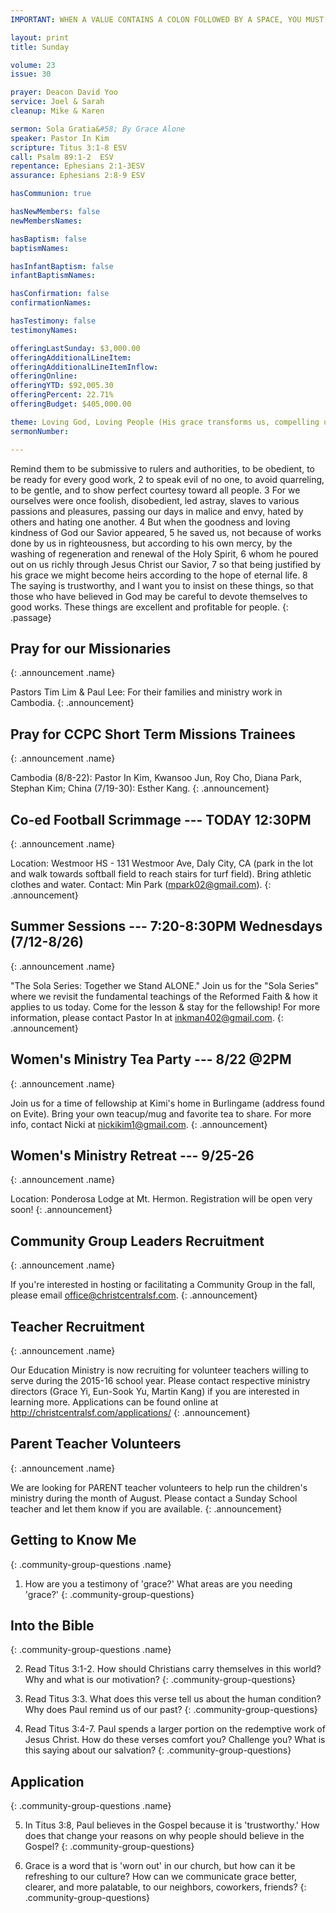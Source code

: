 ```yaml
---
IMPORTANT: WHEN A VALUE CONTAINS A COLON FOLLOWED BY A SPACE, YOU MUST USE &#58;

layout: print
title: Sunday

volume: 23
issue: 30

prayer: Deacon David Yoo
service: Joel & Sarah
cleanup: Mike & Karen

sermon: Sola Gratia&#58; By Grace Alone
speaker: Pastor In Kim
scripture: Titus 3:1-8 ESV
call: Psalm 89:1-2  ESV
repentance: Ephesians 2:1-3ESV
assurance: Ephesians 2:8-9 ESV

hasCommunion: true

hasNewMembers: false
newMembersNames:

hasBaptism: false
baptismNames: 

hasInfantBaptism: false
infantBaptismNames: 

hasConfirmation: false
confirmationNames: 

hasTestimony: false
testimonyNames:

offeringLastSunday: $3,000.00
offeringAdditionalLineItem: 
offeringAdditionalLineItemInflow: 
offeringOnline: 
offeringYTD: $92,005.30
offeringPercent: 22.71% 
offeringBudget: $405,000.00

theme: Loving God, Loving People (His grace transforms us, compelling us to love others)
sermonNumber: 

---
```


Remind them to be submissive to rulers and authorities, to be obedient, to be ready for every good work, 2 to speak evil of no one, to avoid quarreling, to be gentle, and to show perfect courtesy toward all people. 3 For we ourselves were once foolish, disobedient, led astray, slaves to various passions and pleasures, passing our days in malice and envy, hated by others and hating one another. 4 But when the goodness and loving kindness of God our Savior appeared, 5 he saved us, not because of works done by us in righteousness, but according to his own mercy, by the washing of regeneration and renewal of the Holy Spirit, 6 whom he poured out on us richly through Jesus Christ our Savior, 7 so that being justified by his grace we might become heirs according to the hope of eternal life. 8 The saying is trustworthy, and I want you to insist on these things, so that those who have believed in God may be careful to devote themselves to good works. These things are excellent and profitable for people.
{: .passage}


## Pray for our Missionaries
{: .announcement .name}

Pastors Tim Lim & Paul Lee: For their families and ministry work in Cambodia.
{: .announcement}

## Pray for CCPC Short Term Missions Trainees
{: .announcement .name}

Cambodia (8/8-22): Pastor In Kim, Kwansoo Jun, Roy Cho, Diana Park, Stephan Kim;
China (7/19-30): Esther Kang.
{: .announcement}

## Co-ed Football Scrimmage --- TODAY 12:30PM
{: .announcement .name}

Location: Westmoor HS - 131 Westmoor Ave, Daly City, CA (park in the lot and walk towards softball field to reach stairs for turf field). Bring athletic clothes and water. Contact: Min Park (mpark02@gmail.com).
{: .announcement}

## Summer Sessions --- 7:20-8:30PM Wednesdays (7/12-8/26)
{: .announcement .name}

"The Sola Series: Together we Stand ALONE." Join us for the "Sola Series" where we revisit the fundamental teachings of the Reformed Faith & how it applies to us today. Come for the lesson & stay for the fellowship! For more information, please contact Pastor In at inkman402@gmail.com.
{: .announcement}

## Women's Ministry Tea Party --- 8/22 @2PM
{: .announcement .name}

Join us for a time of fellowship at Kimi's home in Burlingame (address found on Evite). Bring your own teacup/mug and favorite tea to share. For more info, contact Nicki at nickikim1@gmail.com. 
{: .announcement}

## Women's Ministry Retreat --- 9/25-26
{: .announcement .name}

Location: Ponderosa Lodge at Mt. Hermon. Registration will be open very soon!
{: .announcement}

## Community Group Leaders Recruitment 
{: .announcement .name}

If you're interested in hosting or facilitating a Community Group in the fall, please email office@christcentralsf.com.
{: .announcement}

## Teacher Recruitment
{: .announcement .name}

Our Education Ministry is now recruiting for volunteer teachers willing to serve during the 2015-16 school year. Please contact respective ministry directors (Grace Yi, Eun-Sook Yu, Martin Kang) if you are interested in learning more. Applications can be found online at http://christcentralsf.com/applications/
{: .announcement}

## Parent Teacher Volunteers
{: .announcement .name}

We are looking for PARENT teacher volunteers to help run the children's ministry during the month of August. Please contact a Sunday School teacher and let them know if you are available.
{: .announcement}





## Getting to Know Me
{: .community-group-questions .name}

1) How are you a testimony of 'grace?' What areas are you needing 'grace?'
{: .community-group-questions}

## Into the Bible
{: .community-group-questions .name}

2) Read Titus 3:1-2. How should Christians carry themselves in this world? Why and what is our motivation? 
{: .community-group-questions}

3) Read Titus 3:3. What does this verse tell us about the human condition? Why does Paul remind us of our past?
{: .community-group-questions}

4) Read Titus 3:4-7. Paul spends a larger portion on the redemptive work of Jesus Christ. How do these verses comfort you? Challenge you? What is this saying about our salvation?
{: .community-group-questions}

## Application
{: .community-group-questions .name}

5) In Titus 3:8, Paul believes in the Gospel because it is 'trustworthy.' How does that change your reasons on why people should believe in the Gospel?
{: .community-group-questions}

6) Grace is a word that is 'worn out' in our church, but how can it be refreshing to our culture? How can we communicate grace better, clearer, and more palatable, to our neighbors, coworkers, friends?
{: .community-group-questions}
 